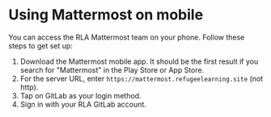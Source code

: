 # Using Mattermost on mobile

You can access the RLA Mattermost team on your phone. Follow these steps to get set up:
1. Download the Mattermost mobile app. It should be the first result if you search for "Mattermost" in the Play Store or App Store.
2. For the server URL, enter `https://mattermost.refugeelearning.site` (not http).
3. Tap on GitLab as your login method.
4. Sign in with your RLA GitLab account.

